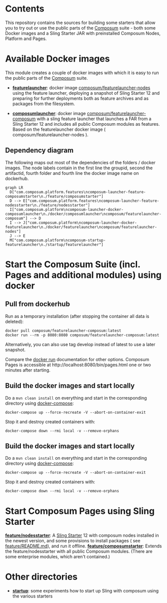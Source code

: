 # Contents

This repository contains the sources for building some starters that allow you to try out or use the public parts
of the [Composum](http://composum.com/) suite - both some Docker images and a Sling Starter JAR with preinstalled
Composum Nodes, Platform and Pages.

# Available Docker images

This module creates a couple of docker images with which it is easy to run the public parts of
the [Composum](http://composum.com/) suite.

- [**featurelauncher**](docker/featurelauncher/): docker image
  [composum/featurelauncher-nodes](https://hub.docker.com/r/composum/featurelauncher-nodes)
  using the feature launcher, deploying a snapshot of
  Sling Starter 12 and preparing for further deployments both as feature archives and as packages from the filesystem.

- [**composumlauncher**](docker/composumlauncher/): docker image
  [composum/featurelauncher-composum](https://hub.docker.com/r/composum/featurelauncher-composum)
  with a sling feature launcher that launches a FAR from a Sling Starter 12 and includes all public Composum modules
  as features. Based on the featurelauncher docker image ( composum/featurelauncher-nodes ).

## Dependency diagram

The following maps out most of the dependencies of the folders / docker images. The node labels contain in the first 
line the groupid, second the artifactid, fourth folder and fourth line the docker image name on dockerhub.

```mermaid
graph LR
  D["com.composum.platform.features\ncomposum-launcher-feature-composumstarter\n./feature/composumstarter"]
  D --> E["com.composum.platform.features\ncomposum-launcher-feature-nodesstarter\n./feature/nodesstarter"]
  I["com.composum.platform\ncomposum-launcher-docker-composumlauncher\n./docker/composumlauncher\ncomposum/featurelauncher-composum"] --> D
  I --> J["com.composum.platform\ncomposum-launcher-docker-featurelauncher\n./docker/featurelauncher\ncomposum/featurelauncher-nodes"]
  J --> E
  M["com.composum.platform\ncomposum-startup-featurelauncher\n./startup/featurelauncher"]
```

# Start the Composum Suite (incl. Pages and additional modules) using docker

## Pull from dockerhub

Run as a temporary installation (after stopping the container all data is deleted):

    docker pull composum/featurelauncher-composum:latest
    docker run --rm -p 8080:8080 composum/featurelauncher-composum:latest

Alternatively, you can also use tag develop instead of latest to use a later snapshot.

Compare the [docker run](https://docs.docker.com/engine/reference/run/) documentation for other options.
Composum Pages is accessible at http://localhost:8080/bin/pages.html one or two minutes after starting.

## Build the docker images and start locally

Do a `mvn clean install` on everything and start in the corresponding directory
using [docker-compose](https://docs.docker.com/compose/):

    docker-compose up --force-recreate -V --abort-on-container-exit

Stop it and destroy created containers with:

    docker-compose down --rmi local -v --remove-orphans

## Build the docker images and start locally

Do a `mvn clean install` on everything and start in the corresponding directory
using [docker-compose](https://docs.docker.com/compose/):

    docker-compose up --force-recreate -V --abort-on-container-exit

Stop it and destroy created containers with:

    docker-compose down --rmi local -v --remove-orphans

# Start Composum Pages using Sling Starter

[**feature/nodesstarter**](feature/nodesstarter):
A [Sling Starter](https://github.com/apache/sling-org-apache-sling-starter)
12 with composum nodes installed in the newest version, and some provisions to install packages (
see [feature/README.md](feature/README.md)), and run it offline.
[**feature/composumstarter**](feature/composumstarter): Extends the feature/nodesstarter with all public Composum
modules. (There are some enterprise modules, which aren't contained.)

# Other directories

- [**startup**](startup/): some experiments how to start up Sling with composum using the various starters
